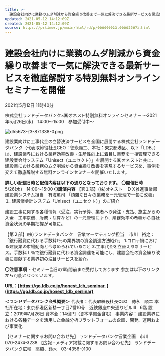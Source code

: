 ```yaml
---
title: >-
  建設会社向けに業務のムダ削減から資金繰り改善まで一気に解決できる最新サービスを徹底解説する特別無料オンラインセミナーを開催｜株式会社ランドデータバンクのプレスリリース
updated: 2021-05-12 14:12:09Z
created: 2021-05-12 14:12:09Z
source: https://prtimes.jp/main/html/rd/p/000000023.000055673.html
---
```


#  建設会社向けに業務のムダ削減から資金繰り改善まで一気に解決できる最新サービスを徹底解説する特別無料オンラインセミナーを開催

 2021年5月12日 11時40分

株式会社ランドデータバンク×㈱オネスト特別無料オンラインセミナー
～2021年5月26日(水)　14:00～15:00　参加受付中～

![d55673-23-871338-0.png](../_resources/d55673-23-871338-0.png)

建設業向けに工事代金の立替決済サービスを全国に展開する株式会社ランドデータバンク（代表取締役社長CEO：徳永順二、本社：東京都港区、以下「LDB」）は、建設業界における業務効率改善・生産性向上に着目し業務を一括管理できる建設業会計システム「Unisect（ユニセクト）」を展開する㈱オネストと共に、建設業における業務のムダ削減から資金繰り改善を実現するサービスを、事例を交えて徹底解説する無料オンラインセミナーを開催いたします。

**詳しい配信日時と配信内容は以下の通りとなっております。**
**〇開催日時**
5/26(水)　14:00～15:00
**〇講演内容**
【第１部】(株)オネスト　ＤＸ推進事業部　建設業システム担当　有海篤司
「煩雑な日々の業務を一元管理で一気に改善」
１. 建設業会計システム「Unisect（ユニセクト）」のご紹介

建設工事に関する各種情報（受注、実行予算、業者への発注・支払、施主からの入金、工事原価、財務・決算など）の一元管理により、業務効率の改善から自社資金状況の早期把握が可能に。

【第２部】(株)ランドデータバンク　営業マーケティング担当    市川　裕之：
「銀行融資に代わる手数料1％の業界初の資金調達方法紹介」
1.コロナ禍における建設業の市場動向と今求められていること
2.工事代金を立替える新サービス。手数料１％で銀行融資に代わる資金調達を可能にし、建設会社の資金繰り改善に貢献する業界初の注目サービスを紹介。

**〇注意事項**
・セミナー当日の1時間前まで受付しております
参加は以下のリンクから可能となっています。

**URL：[https://go.ldb.co.jp/honest_ldb_seminar  ](https://go.ldb.co.jp/honest_ldb_seminar)**

**＜ランドデータバンク会社概要＞**
代表者：代表取締役社長CEO　徳永　順二
本社所在地：東京都港区新橋一丁目7番10号　近鉄銀座中央通りビルⅢ　6階
設立：2019年7月26日
資本金：14億円（資本準備金含む）
事業内容：
建設業界における各種データを活用した金融分析プラットフォームの企画、開発、運用および事業化

【セミナーに関するお問い合わせ先】
ランドデータバンク営業企画　市川　070-2474-8238
【広報・メディア掲載に関するお問い合わせ先】
ランドデータバンク広報　高橋、鈴木　03-4356-0100